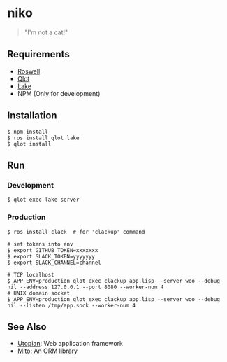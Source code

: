 # niko

> "I'm not a cat!"

## Requirements

* [Roswell](https://github.com/roswell/roswell)
* [Qlot](https://github.com/fukamachi/qlot)
* [Lake](https://github.com/takagi/lake)
* NPM (Only for development)

## Installation

```
$ npm install
$ ros install qlot lake
$ qlot install
```

## Run

### Development

```
$ qlot exec lake server
```

### Production

```
$ ros install clack  # for 'clackup' command

# set tokens into env
$ export GITHUB_TOKEN=xxxxxxx
$ export SLACK_TOKEN=yyyyyyy
$ export SLACK_CHANNEL=channel

# TCP localhost
$ APP_ENV=production qlot exec clackup app.lisp --server woo --debug nil --address 127.0.0.1 --port 8080 --worker-num 4
# UNIX domain socket
$ APP_ENV=production qlot exec clackup app.lisp --server woo --debug nil --listen /tmp/app.sock --worker-num 4
```

## See Also

* [Utopian](https://github.com/fukamachi/utopian): Web application framework
* [Mito](https://github.com/fukamachi/mito): An ORM library
